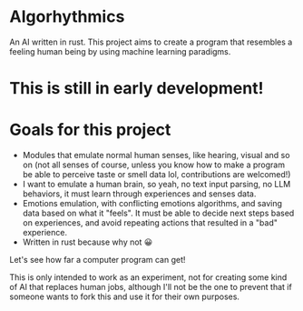 # AIgorhythmics
An AI written in rust. This project aims to create a program that resembles a feeling human being by using machine learning paradigms.

# This is still in early development!

# Goals for this project
- Modules that emulate normal human senses, like hearing, visual and so on (not all senses of course, unless you know how to make a program be able to perceive taste or smell data lol, contributions are welcomed!)
- I want to emulate a human brain, so yeah, no text input parsing, no LLM behaviors, it must learn through experiences and senses data.
- Emotions emulation, with conflicting emotions algorithms, and saving data based on what it "feels". It must be able to decide next steps based on experiences, and avoid repeating actions that resulted in a "bad" experience.
- Written in rust because why not 😀

Let's see how far a computer program can get!

This is only intended to work as an experiment, not for creating some kind of AI that replaces human jobs, although I'll not be the one to prevent that if someone wants to fork this and use it for their own purposes.
